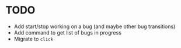 TODO
====

* Add start/stop working on a bug (and maybe other bug transitions)
* Add command to get list of bugs in progress
* Migrate to `click`
